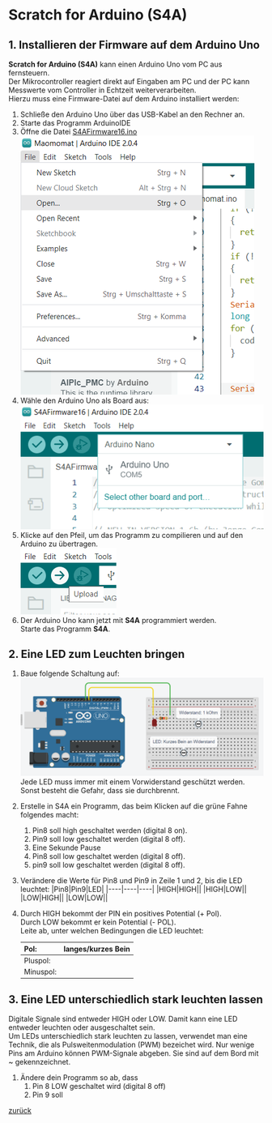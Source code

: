 # Scratch for Arduino (S4A)
## 1. Installieren der Firmware auf dem Arduino Uno
**Scratch for Arduino (S4A)** kann einen Arduino Uno vom PC aus fernsteuern.  
Der Mikrocontroller reagiert direkt auf Eingaben am PC und der PC kann Messwerte vom Controller in Echtzeit weiterverarbeiten.  
Hierzu muss eine Firmware-Datei auf dem Arduino installiert werden:  


1. Schließe den Arduino Uno über das USB-Kabel an den Rechner an.
2. Starte das Programm ArduinoIDE
3. Öffne die Datei [S4AFirmware16.ino](S4AFirmware16.ino)  
   ![File.Open](Screenshot_1.png)
4. Wähle den Arduino Uno als Board aus:  
   ![Board Wählen](Screenshot_2.png)
5. Klicke auf den Pfeil, um das Programm zu compilieren und auf den Arduino zu übertragen.  
   ![hochladen](Screenshot_3.png)
6. Der Arduino Uno kann jetzt mit **S4A** programmiert werden.  
Starte das Programm **S4A**.
## 2. Eine LED zum Leuchten bringen
1. Baue folgende Schaltung auf:  
   ![SchaltungLED](Screenshot_4.png)  
   Jede LED muss immer mit einem Vorwiderstand geschützt werden. Sonst besteht die Gefahr, dass sie durchbrennt.
2. Erstelle in S4A ein Programm, das beim Klicken auf die grüne Fahne folgendes macht:
   1. Pin8 soll high geschaltet werden (digital 8 on).
   2. Pin9 soll low geschaltet werden (digital 8 off).
   3. Eine Sekunde Pause
   4. Pin8 soll low geschaltet werden (digital 8 off).
   5. pin9 soll low geschaltet werden (digital 8 off).
3. Verändere die Werte für Pin8 und Pin9 in Zeile 1 und 2, bis die LED leuchtet:
   |Pin8|Pin9|LED|
   |----|----|----|
   |HIGH|HIGH||
   |HIGH|LOW||
   |LOW|HIGH||
   |LOW|LOW||
4. Durch HIGH bekommt der PIN ein positives Potential (+ Pol).  
     Durch LOW bekommt er kein Potential (- POL).  
   Leite ab, unter welchen Bedingungen die LED leuchtet:  

   |Pol:|langes/kurzes Bein|   
   |-----|-----|
   |Pluspol:||
   |Minuspol:||

## 3. Eine LED unterschiedlich stark leuchten lassen
Digitale Signale sind entweder HIGH oder LOW. Damit kann eine LED entweder leuchten oder ausgeschaltet sein.  
Um LEDs unterschiedlich stark leuchten zu lassen, verwendet man eine Technik, die als Pulsweitenmodulation (PWM) bezeichet wird. Nur wenige Pins am Arduino können PWM-Signale abgeben. Sie sind auf dem Bord mit ~ gekennzeichnet.  
1. Ändere dein Programm so ab, dass
   1. Pin 8 LOW geschaltet wird (digital 8 off)  
   2. Pin 9 soll 


       
[zurück](../index.html)
